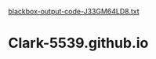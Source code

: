 [blackbox-output-code-J33GM64LD8.txt](https://github.com/user-attachments/files/21463070/blackbox-output-code-J33GM64LD8.txt)
# Clark-5539.github.io
